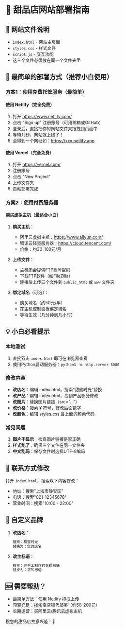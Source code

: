 # 🍰 甜品店网站部署指南

## 📁 网站文件说明
- `index.html` - 网站主页面
- `styles.css` - 样式文件
- `script.js` - 交互功能
- 这三个文件必须放在同一个文件夹里

## 🚀 最简单的部署方式（推荐小白使用）

### 方案1：使用免费托管服务（最简单）

#### 使用 Netlify（完全免费）
1. 打开 https://www.netlify.com/
2. 点击 "Sign up" 注册账号（可用邮箱或GitHub）
3. 登录后，直接把你的网站文件夹拖拽到页面中
4. 等待几秒，网站就上线了！
5. 会得到一个网址如：https://xxx.netlify.app

#### 使用 Vercel（完全免费）
1. 打开 https://vercel.com/
2. 注册账号
3. 点击 "New Project"
4. 上传文件夹
5. 自动部署完成

### 方案2：使用付费服务器

#### 购买虚拟主机（最适合小白）
1. **购买主机**：
   - 阿里云虚拟主机：https://www.aliyun.com/
   - 腾讯云轻量服务器：https://cloud.tencent.com/
   - 价格：约30-100元/月

2. **上传文件**：
   - 主机商会提供FTP账号密码
   - 下载FTP软件（如FileZilla）
   - 连接后上传三个文件到 `public_html` 或 `www` 文件夹

3. **绑定域名**（可选）：
   - 购买域名（约50元/年）
   - 在主机控制面板绑定域名
   - 等待生效（几分钟到几小时）

## 💡 小白必看提示

### 本地测试
1. 直接双击 `index.html` 即可在浏览器查看
2. 或用Python启动服务器：`python3 -m http.server 8080`

### 修改内容
- **改店名**：编辑 index.html，搜索"甜蜜时光"替换
- **改产品**：编辑 index.html，找到产品部分修改
- **改图片**：替换图片链接（src="..."）
- **改价格**：搜索 ¥ 符号，修改后面数字
- **改颜色**：编辑 styles.css 最上面的颜色代码

### 常见问题
1. **图片不显示**：检查图片链接是否正确
2. **样式乱了**：确保三个文件在同一文件夹
3. **中文乱码**：保存文件时选择UTF-8编码

## 📱 联系方式修改
打开 `index.html`，搜索以下内容修改：
- 地址：搜索"上海市静安区"
- 电话：搜索"021-12345678"
- 营业时间：搜索"10:00 - 22:00"

## 🎨 自定义品牌
1. **改店名**：
   ```html
   搜索：甜蜜时光
   替换为：您的店名
   ```

2. **改主标语**：
   ```html
   搜索：纯手工制作的幸福滋味
   替换为：您的标语
   ```

## 🆘 需要帮助？
- 最简单方法：使用 Netlify 拖拽上传
- 预算充足：找淘宝店铺代部署（约50-200元）
- 长期运营：买阿里云/腾讯云虚拟主机

祝您的甜品店生意兴隆！🎉